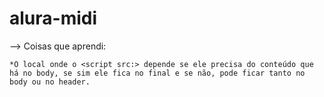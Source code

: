 # alura-midi
 

 --> Coisas que aprendi:
    
    *O local onde o <script src:> depende se ele precisa do conteúdo que há no body, se sim ele fica no final e se não, pode ficar tanto no body ou no header.
